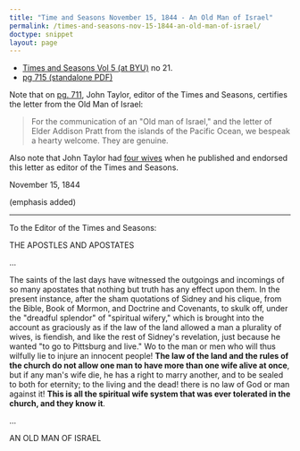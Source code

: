 ```yaml
---
title: "Time and Seasons November 15, 1844 - An Old Man of Israel"
permalink: /times-and-seasons-nov-15-1844-an-old-man-of-israel/
doctype: snippet
layout: page
---
```


* [Times and Seasons Vol 5 (at BYU)](http://contentdm.lib.byu.edu/cdm/ref/collection/NCMP1820-1846/id/8375) no 21.
* [pg 715 (standalone PDF)](https://docs.google.com/viewer?url=https://github.com/faenrandir/a_careful_examination/raw/f95a370b57ae8530ffc8891104bf944bf0edbfeb/documents/polygamy/denials/originals/1844-11-15-Times-and-Seasons-Old-Man-of-Israel.pdf)

Note that on [pg. 711](https://raw.githubusercontent.com/faenrandir/a_careful_examination/f95a370b57ae8530ffc8891104bf944bf0edbfeb/documents/polygamy/denials/originals/1844-11-15-Times-and-Seasons-genuine-pg711.png), John Taylor, editor of the Times and Seasons, certifies the letter from the Old Man of Israel:

> For the communication of an "Old man of Israel," and the letter of Elder Addison Pratt from the islands of the Pacific Ocean, we bespeak a hearty welcome.  They are genuine.

Also note that John Taylor had [four wives](https://restorationbookstore.org/articles/nopoligamy/jsfp-vol2/2chp17.htm) when he published and endorsed this letter as editor of the Times and Seasons.

November 15, 1844

(emphasis added)

---

To the Editor of the Times and Seasons:

THE APOSTLES AND APOSTATES

...

The saints of the last days have witnessed the outgoings and incomings of so many apostates that nothing but truth has any effect upon them. In the present instance, after the sham quotations of Sidney and his clique, from the Bible, Book of Mormon, and Doctrine and Covenants, to skulk off, under the "dreadful splendor" of "spiritual wifery," which is brought into the account as graciously as if the law of the land allowed a man a plurality of wives, is fiendish, and like the rest of Sidney's revelation, just because he wanted "to go to Pittsburg and live." Wo to the man or men who will thus wilfully lie to injure an innocent people! **The law of the land and the rules of the church do not allow one man to have more than one wife alive at once**, but if any man's wife die, he has a right to marry another, and to be sealed to both for eternity; to the living and the dead! there is no law of God or man against it! **This is all the spiritual wife system that was ever tolerated in the church, and they know it**.

... 

AN OLD MAN OF ISRAEL
